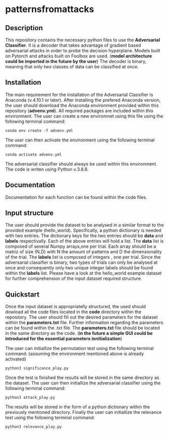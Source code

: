 # patternsfromattacks

## Description

This repository contains the necessary python files to use the **Adversarial Classifier**.
It is a decoder that takes advantage of gradient based adversarial attacks in order to 
probe the decision hyperplane. Models built on Pytorch and attacks built on Foolbox are 
used. (**model architecture could be imported in the future by the user**)
The decoder is binary, meaning that only two classes of data can be classified at once. 


## Installation

The main requirement for the installation of the Adversarial Classifier is Anaconda 
(v.4.10.1 or later). After installing the prefered Anaconda version, the user should
download the Anaconda environment provided within this repository (**advenv.yml**).
All required packages are included within this environment. 
The user can create a new enviromnet using this file using the following terminal command:
	
	conda env create -f advenv.yml

The user can then activate the environment using the following terminal command:

	conda activate advenv.yml

The adversarial classifier should always be used within this environment. 
The code is writen using Python v.3.8.8.


## Documentation

Documentation for each function can be found within the code files. 


## Input structure

The user should provide the dataset to be analysed in a similar format to the 
provided example (hello_world). Specifically, a python dictionary is needed with two entries.
The dictionary keys for the two entries should be **data** and **labels** respectivally.
Each of the above entries will hold a list. The **data** list is composed of several 
Numpy arrays,one per trial. Each array should be a matriz of size (N,D) with N the amount of 
patterns and D the dimensionality of the trial. The **labels** list is composed of integers
, one per trial. Since the adversarial classifier is binary, two types of trials can only be
analysed at once and consequently only two unique integer labels should be found within the 
**labels** list. 
Please have a look at the hello_world example dataset for further comprehension of the input
dataset required structure.


## Quickstart

Once the input dataset is appropriatelly structured, the used should dowload all the code files 
located in the **code** directory within the repository.
The user should fill out the desired parameters for the dataset within the **parameters.txt** file.
Further information regarding the parameters can be found within the .txt file.
The **parameters.txt** file should be located in the same directory as the code. 
(**in the future a simple GUI could be introduced for the essential parameters innitialization**)

The user can initiallize the permutation test using the following terminal command:
(assuming the environment mentioned above is already activated)

	python3 significance_play.py

Once the test is finished the results will be stored in the same directory as the dataset.
The user can then initiallize the adversarial classifier using the following terminal command:

	python3 attack_play.py

The results will be stored in the form of a python dictionary within the previously mentioned directory.
Finally the user can initiallize the relevance test using the following terminal command:

    python3 relevance_play.py





 



 
